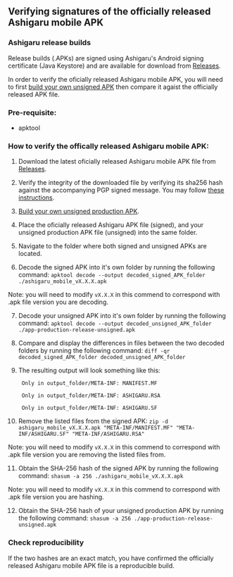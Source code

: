 ## Verifying signatures of the officially released Ashigaru mobile APK

### Ashigaru release builds

Release builds (.APKs) are signed using Ashigaru's Android signing certificate (Java Keystore) and are available for download from [Releases](http://ashicodepbnpvslzsl2bz7l2pwrjvajgumgac423pp3y2deprbnzz7id.onion/Ashigaru/Ashigaru-Mobile/releases).

In order to verify the oficially released Ashigaru mobile APK, you will need to first [build your own unsigned APK](ReproducibleBuilds.md) then compare it agaist the officially released APK file.

### Pre-requisite:

- apktool


### How to verify the offically released Ashigaru mobile APK:

1. Download the latest oficially released Ashigaru mobile APK file from [Releases](http://ashicodepbnpvslzsl2bz7l2pwrjvajgumgac423pp3y2deprbnzz7id.onion/Ashigaru/Ashigaru-Mobile/releases).

2. Verify the integrity of the downloaded file by verifying its sha256 hash against the accompanying PGP signed message. You may follow [these instructions](https://ashigaru.rs/docs/software-verification/).

3. [Build your own unsigned production APK](ReproducibleBuilds.md).

4. Place the oficially released Ashigaru APK file (signed), and your unsigned production APK file (unsigned) into the same folder.

5. Navigate to the folder where both signed and unsigned APKs are located.

6. Decode the signed APK into it's own folder by running the following command: 
`apktool decode --output decoded_signed_APK_folder ./ashigaru_mobile_vX.X.X.apk`

Note: you will need to modify `vX.X.X` in this commend to correspond with .apk file version you are decoding.

7. Decode your unsigned APK into it's own folder by running the following command: 
`apktool decode --output decoded_unsigned_APK_folder ./app-production-release-unsigned.apk`

8. Compare and display the differences in files between the two decoded folders by running the following command: 
`diff -qr decoded_signed_APK_folder decoded_unsigned_APK_folder`

9. The resulting output will look something like this:

		Only in output_folder/META-INF: MANIFEST.MF  
		
		Only in output_folder/META-INF: ASHIGARU.RSA  
		
		Only in output_folder/META-INF: ASHIGARU.SF

10. Remove the listed files from the signed APK: 
`zip -d ashigaru_mobile_vX.X.X.apk "META-INF/MANIFEST.MF" "META-INF/ASHIGARU.SF" "META-INF/ASHIGARU.RSA"`

Note: you will need to modify `vX.X.X` in this commend to correspond with .apk file version you are removing the listed files from.

11. Obtain the SHA-256 hash of the signed APK by running the following command:
`shasum -a 256 ./ashigaru_mobile_vX.X.X.apk`

Note: you will need to modify `vX.X.X` in this commend to correspond with .apk file version you are hashing.

12. Obtain the SHA-256 hash of your unsigned production APK by running the following command:
`shasum -a 256 ./app-production-release-unsigned.apk`

### Check reproducibility

If the two hashes are an exact match, you have confirmed the officially released Ashigaru mobile APK file is a reproducible build.
